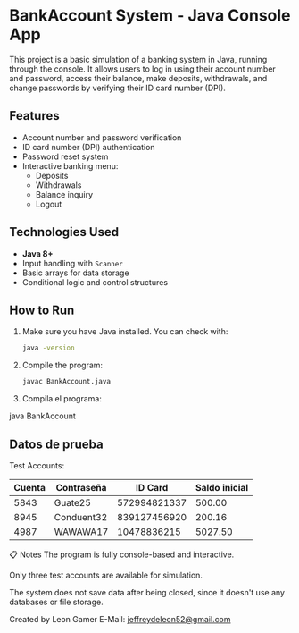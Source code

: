 # BankAccount System - Java Console App

This project is a basic simulation of a banking system in Java, running through the console. It allows users to log in using their account number and password, access their balance, make deposits, withdrawals, and change passwords by verifying their ID card number (DPI).

## Features

- Account number and password verification
- ID card number (DPI) authentication
- Password reset system
- Interactive banking menu:
  - Deposits
  - Withdrawals
  - Balance inquiry
  - Logout

## Technologies Used

- **Java 8+**
- Input handling with `Scanner`
- Basic arrays for data storage
- Conditional logic and control structures

## How to Run

1. Make sure you have Java installed. You can check with:

   ```bash
   java -version


2. Compile the program:
    ```bash
    javac BankAccount.java

3. Compila el programa:

java BankAccount


## Datos de prueba
Test Accounts:

| Cuenta | Contraseña | ID Card      | Saldo inicial |
| ------ | ---------- | ------------ | ------------- |
| 5843   | Guate25    | 572994821337 | 500.00        |
| 8945   | Conduent32 | 839127456920 | 200.16        |
| 4987   | WAWAWA17   | 10478836215  | 5027.50       |


📋 Notes
The program is fully console-based and interactive.

Only three test accounts are available for simulation.

The system does not save data after being closed, since it doesn't use any databases or file storage.


Created by Leon Gamer
E-Mail: jeffreydeleon52@gmail.com
